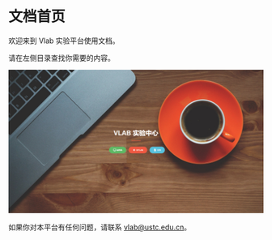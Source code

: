 # 文档首页

欢迎来到 Vlab 实验平台使用文档。

请在左侧目录查找你需要的内容。

[![Home page](images/home.png)](https://vlab.ustc.edu.cn)

如果你对本平台有任何问题，请联系 [vlab@ustc.edu.cn](mailto:vlab@ustc.edu.cn)。
